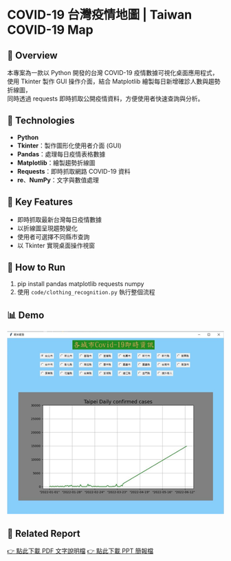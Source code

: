 # COVID-19 台灣疫情地圖 | Taiwan COVID-19 Map

## 📌 Overview
本專案為一款以 Python 開發的台灣 COVID-19 疫情數據可視化桌面應用程式，  
使用 Tkinter 製作 GUI 操作介面，結合 Matplotlib 繪製每日新增確診人數與趨勢折線圖，  
同時透過 requests 即時抓取公開疫情資料，方便使用者快速查詢與分析。

## 🧰 Technologies
- **Python**
- **Tkinter**：製作圖形化使用者介面 (GUI)
- **Pandas**：處理每日疫情表格數據
- **Matplotlib**：繪製趨勢折線圖
- **Requests**：即時抓取網路 COVID-19 資料
- **re**、**NumPy**：文字與數值處理

## 🎯 Key Features
- 即時抓取最新台灣每日疫情數據
- 以折線圖呈現趨勢變化
- 使用者可選擇不同縣市查詢
- 以 Tkinter 實現桌面操作視窗

## 📂 How to Run
1. pip install pandas matplotlib requests numpy
2. 使用 `code/clothing_recognition.py` 執行整個流程

## 📊 Demo
![homepage](images/result1.png)

## 📄 Related Report
[👉 點此下載 PDF 文字說明檔](./report_word.pdf)
[👉 點此下載 PPT 簡報檔](./report_ppt.pdf)
